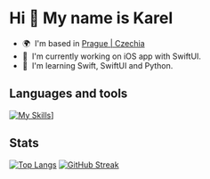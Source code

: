 Hi 👋 My name is Karel
======================

* 🌍  I'm based in <a href="https://www.google.com/maps/place/Prague/@50.0596696,14.4656239,12z" target="_blank" rel="noreferrer">Prague | Czechia</a>
* 🚀  I'm currently working on iOS app with SwiftUI.
* 🧠  I'm learning Swift, SwiftUI and Python.

## Languages and tools

[![My Skills](https://skillicons.dev/icons?i=ts,swift,cs,python,,react,nextjs,postgres,,ps,ai)](https://skillicons.dev)]

## Stats

[![Top Langs](https://github-readme-stats.vercel.app/api/top-langs/?username=karelfh&layout=compact&theme=nord&hide_border=true&border_radius=5&hide=scss,dockerfile)](https://github.com/anuraghazra/github-readme-stats)
[![GitHub Streak](https://streak-stats.demolab.com?user=karelfh&theme=nord&hide_border=true&border_radius=5&date_format=j%20M%5B%20Y%5D)](https://git.io/streak-stats)
